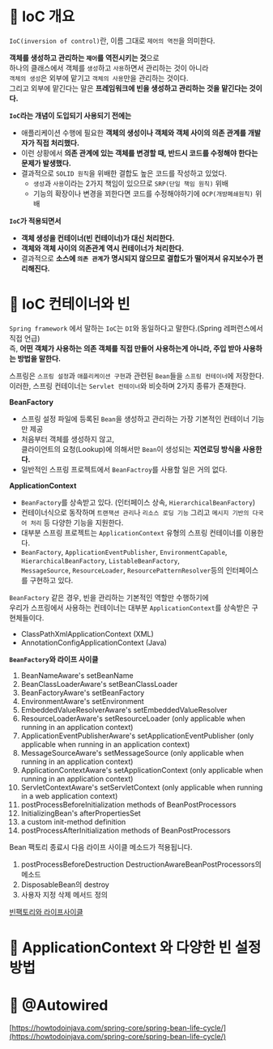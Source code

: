 # 📘 IoC 개요    
`IoC(inversion of control)`란, 이름 그대로 `제어의 역전`을 의미한다.    
             
**객체를 생성하고 관리하는 `제어`를 역전시키는 것**으로              
하나의 클래스에서 객체를 `생성`하고 `사용`하면서 관리하는 것이 아니라   
`객체의 생성`은 외부에 맡기고 `객체의 사용`만을 관리하는 것이다.      
그리고 외부에 맡긴다는 말은 **프레임워크에 빈을 생성하고 관리하는 것을 맡긴다는 것이다.**  
             
**`IoC`라는 개념이 도입되기 사용되기 전에는**           
* 애플리케이션 수행에 필요한 **객체의 생성이나 객체와 객체 사이의 의존 관계를 개발자가 직접 처리했다.**       
* 이런 상황에서 **의존 관계에 있는 객체를 변경할 때, 반드시 코드를 수정해야 한다는 문제가 발생했다.**           
* 결과적으로 `SOLID 원칙`을 위배한 결합도 높은 코드를 작성하고 있었다.             
    * `생성`과 `사용`이라는 2가지 책임이 있으므로 `SRP(단일 책임 원칙)` 위배     
    * 기능의 확장이나 변경을 꾀한다면 코드를 수정해야하기에 `OCP(개방폐쇄원칙)` 위배

**`IoC`가 적용되면서**
* **객체 생성을 컨테이너(빈 컨테이너)가 대신 처리한다.**    
* **객체와 객체 사이의 의존관계 역시 컨테이너가 처리한다.**        
* 결과적으로 **소스에 `의존 관계`가 명시되지 않으므로 결합도가 떨어져서 유지보수가 편리해진다.**      
   
# 📗 IoC 컨테이너와 빈      
`Spring framework` 에서 말하는 `IoC`는 `DI`와 동일하다고 말한다.(Spring 레퍼런스에서 직접 언급)        
즉, **어떤 객체가 사용하는 의존 객체를 직접 만들어 사용하는게 아니라, 주입 받아 사용하는 방법을 말한다.**   
  
스프링은 `스프링 설정`과 `애플리케이션 구현`과 관련된 `Bean`들을 `스프링 컨테이너`에 저장한다.       
이러한, 스프링 컨테이너는 `Servlet 컨테이너`와 비슷하며 2가지 종류가 존재한다.        
            
**BeanFactory**   
* 스프링 설정 파일에 등록된 `Bean`을 생성하고 관리하는 가장 기본적인 컨테이너 기능만 제공     
* 처음부터 객체를 생성하지 않고,        
  클라이언트의 요청(Lookup)에 의해서만 `Bean`이 생성되는 **지연로딩 방식을 사용한다.**        
* 일반적인 스프링 프로젝트에서 `BeanFactroy`를 사용할 일은 거의 없다.          
   
**ApplicationContext**  
* `BeanFactory`를 상속받고 있다. (인터페이스 상속, `HierarchicalBeanFactory`)       
* 컨테이너식으로 동작하며 `트랜잭션 관리`나 `리소스 로딩 기능` 그리고 `메시지 기반의 다국어 처리` 등 다양한 기능을 지원한다.    
* 대부분 스프링 프로젝트는 `ApplicationContext` 유형의 스프링 컨테이너를 이용한다.          
* `BeanFactory`, `ApplicationEventPublisher`, `EnvironmentCapable`,   `HierarchicalBeanFactory`, `ListableBeanFactory`,   
  `MessageSource`, `ResourceLoader`, `ResourcePatternResolver`등의 인터페이스를 구현하고 있다.   
   
`BeanFactory` 같은 경우, 빈을 관리하는 기본적인 역할만 수행하기에        
우리가 스프링에서 사용하는 컨테이너는 대부분 `ApplicationContext`를 상속받은 구현체들이다.   
      
* ClassPathXmlApplicationContext (XML)
* AnnotationConfigApplicationContext (Java)
      
**`BeanFactory`와 라이프 사이클**

1. BeanNameAware's setBeanName
2. BeanClassLoaderAware's setBeanClassLoader
3. BeanFactoryAware's setBeanFactory
4. EnvironmentAware's setEnvironment
5. EmbeddedValueResolverAware's setEmbeddedValueResolver
6. ResourceLoaderAware's setResourceLoader (only applicable when running in an application context)
7. ApplicationEventPublisherAware's setApplicationEventPublisher (only applicable when running in an application context)
8. MessageSourceAware's setMessageSource (only applicable when running in an application context)
9. ApplicationContextAware's setApplicationContext (only applicable when running in an application context)
10. ServletContextAware's setServletContext (only applicable when running in a web application context)
11. postProcessBeforeInitialization methods of BeanPostProcessors
12. InitializingBean's afterPropertiesSet
13. a custom init-method definition
14. postProcessAfterInitialization methods of BeanPostProcessors
   
Bean 팩토리 종료시 다음 라이프 사이클 메소드가 적용됩니다.  
1. postProcessBeforeDestruction DestructionAwareBeanPostProcessors의 메소드
2. DisposableBean의 destroy
3. 사용자 지정 삭제 메서드 정의


[빈팩토리와 라이프사이클](https://howtodoinjava.com/spring-core/spring-bean-life-cycle/)   

# 📕 ApplicationContext 와 다양한 빈 설정 방법   
# 📒 @Autowired 
[https://howtodoinjava.com/spring-core/spring-bean-life-cycle/](https://howtodoinjava.com/spring-core/spring-bean-life-cycle/)   
